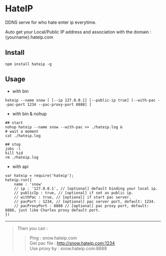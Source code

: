 # HateIP

DDNS serve for who hate enter ip everytime.

Auto get your Local/Public IP address and association with the domain : {yourname}.hateip.com


## Install

```
npm install hateip -g
```

## Usage

- with bin
  
```
hateip --name snow [ [--ip 127.0.0.1] [--public-ip true] [--with-pac --pac-port 1234 --pac-proxy-port 8888] ]
```

- with bin & nohup

```
## start
nohup hateip --name snow --with-pac >> ./hateip.log &
# wait a moment
cat ./hateip.log
```

```
## stop
jobs -l
kill %id
rm ./hateip.log
```

- with api
  
```
var hateip = require('hateip');
hateip.run({
    name : 'snow'
    // ip : '127.0.0.1', // [optional] default binding your local ip.
    // publicIp : true, // [optional] if set as public ip.
    // withPac : true, // [optional] if start pac server.
    // pacPort : 1234, // [optional] pac server port, default: 1234.
    // pacProxyPort : 8888 // [optional] pac proxy port, default: 8888, just like Charles proxy default port.
})
```

---

> Then you can :  
>> Ping : snow.hateip.com  
>> Get pac file : http://snow.hateip.com:1234  
>> Use proxy by :  snow.hateip.com:8888  
